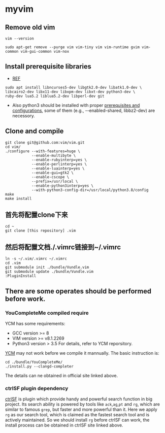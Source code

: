 # myvim
## Remove old vim
```shell
vim --version

sudo apt-get remove --purge vim vim-tiny vim vim-runtime gvim vim-common vim-gui-common vim-nox
```

## Install prerequisite libraries
* [REF](https://github.com/ycm-core/YouCompleteMe/wiki/Building-Vim-from-source)
```shell
sudo apt install libncurses5-dev libgtk2.0-dev libatk1.0-dev \
libcairo2-dev libx11-dev libxpm-dev libxt-dev python3-dev \
ruby-dev lua5.2 liblua5.2-dev libperl-dev git
```
* Also python3 should be installed with proper [prerequisites and configurations](https://stackoverflow.com/questions/8097161/how-would-i-build-python-myself-from-source-code-on-ubuntu), some of them (e.g., --enabled-shared, libbz2-dev) are necessory. 

## Clone and compile
```shell
git clone git@github.com:vim/vim.git
cd vim/
./configure --with-features=huge \
            --enable-multibyte \
            --enable-rubyinterp=yes \
            --enable-perlinterp=yes \
            --enable-luainterp=yes \
            --enable-gui=gtk2 \
            --enable-cscope \
            --prefix=/usr/local \
            --enable-python3interp=yes \
            --with-python3-config-dir=/usr/local/python3.8/config
make
make install
```

## 首先将配置clone下来
```shell
cd ~
git clone [this repository] .vim
```
## 然后将配置文档./.vimrc链接到~/.vimrc
```shell
ln -s ~/.vim/.vimrc ~/.vimrc
cd .vim
git submodule init ./bundle/Vundle.vim
git submodule update ./bundle/Vundle.vim
:PluginInstall
```
## There are some operates should be performed before work.
### YouCompleteMe compiled require
YCM has some requirements:
* GCC version >= 8
* VIM version >= v8.1.2269
* Python3 version > 3.5
For details, refer to YCM reporsitory.

[YCM](https://github.com/ycm-core/YouCompleteMe) may not work before we compile it mannually.
The basic instruction is:
```
cd ./bundle/YouCompleteMe/
./install.py --clangd-completer
```
The details can ne obtained in official site linked above.
### ctrlSF plugin dependency
[ctrlSF](https://github.com/dyng/ctrlsf.vim) is plugin which provide handy and powerful search function in big project. Its search ability is powered by tools like `ack`,`ag`,`pt` and `rg`, which are similar to famous `grep`, but faster and more powerful than it.
Here we apply `rg` as our search tool, which is claimed as the fastest search tool and is actively maintained.
So we should install `rg` before ctrlSF can work, the install process can be obtained in ctrlSF site linked above.
